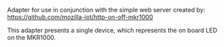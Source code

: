 Adapter for use in conjunction with the simple web server created by: https://github.com/mozilla-iot/http-on-off-mkr1000

This adapter presents a single device, which represents the on board LED on the MKR1000.
